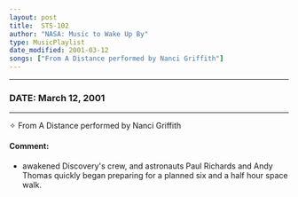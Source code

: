 ```yaml
---
layout: post
title:  STS-102
author: "NASA: Music to Wake Up By"
type: MusicPlaylist
date_modified: 2001-03-12
songs: ["From A Distance performed by Nanci Griffith"]
---
```


----
### DATE: March 12, 2001
----
✧ From A Distance performed by Nanci Griffith

#### Comment:
* awakened Discovery's crew, and astronauts Paul Richards and Andy Thomas quickly began preparing for a planned six and a half hour space walk.



<br/>
<center>
	<a target="_blank"
	   href="https://twitter.com/intent/tweet?hashtags=Space,NASA,Playlist,NASAWakeupCalls,SpaceProgram&text={{ page.author}}, '{{ page.songs.first }}' {{ page.title }}, {{ page.date | date: '%B %d, %Y' }}. {{ site.url }}{{ page.url }} @nasawakeupcalls">
	   <i class="fab fa-twitter" alt="Tweet this page" style="font-size: 1.3em;"></i>
	</a>
	&nbsp; 	<i class="fas fa-user-astronaut" style="font-size: 1.5em;"></i> &nbsp;
    <a type="amzn" search="'From A Distance performed by Nanci Griffith'" category="popular music">
        <i class="fab fa-amazon" style="font-size: 1.3em;"></i>
    </a>
</center>
